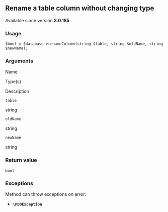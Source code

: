 Rename a table column without changing type
-------------------------------------------

Available since version **3.0.185**.

### Usage

    $bool = $database->renameColumn(string $table, string $oldName, string $newName);

### Arguments

Name

Type(s)

Description

`table`

string

`oldName`

string

`newName`

string

### Return value

`bool`

### Exceptions

Method can throw exceptions on error:

*   **`\PDOException`**
    

